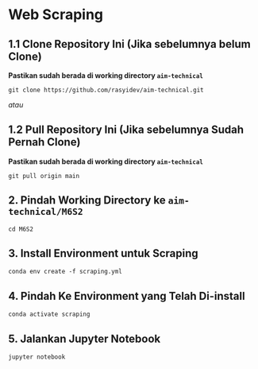 # Web Scraping

## 1.1 Clone Repository Ini (Jika sebelumnya belum Clone)
**Pastikan sudah berada di working directory `aim-technical`**
 ```
 git clone https://github.com/rasyidev/aim-technical.git
 ```
 
 *atau*
 
## 1.2 Pull Repository Ini (Jika sebelumnya Sudah Pernah Clone)
 **Pastikan sudah berada di working directory `aim-technical`**
 ```
 git pull origin main
 ```
 
## 2. Pindah Working Directory ke `aim-technical/M6S2`
```
cd M6S2
```

## 3. Install Environment untuk Scraping
```
conda env create -f scraping.yml
```

## 4. Pindah Ke Environment yang Telah Di-install
```
conda activate scraping
```

## 5. Jalankan Jupyter Notebook
```
jupyter notebook
```
